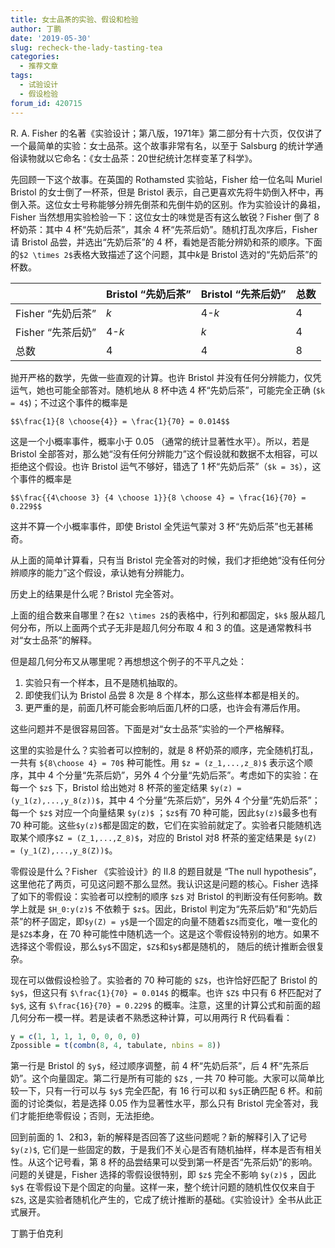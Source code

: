 ```yaml
---
title: 女士品茶的实验、假设和检验
author: 丁鹏
date: '2019-05-30'
slug: recheck-the-lady-tasting-tea
categories:
  - 推荐文章
tags:
  - 试验设计
  - 假设检验
forum_id: 420715
---
```


R. A. Fisher 的名著《实验设计；第八版，1971年》第二部分有十六页，仅仅讲了一个最简单的实验：女士品茶。这个故事非常有名，以至于 Salsburg 的统计学通俗读物就以它命名：《女士品茶：20世纪统计怎样变革了科学》。

先回顾一下这个故事。在英国的 Rothamsted 实验站，Fisher 给一位名叫 Muriel Bristol 的女士倒了一杯茶，但是 Bristol 表示，自己更喜欢先将牛奶倒入杯中，再倒入茶。这位女士号称能够分辨先倒茶和先倒牛奶的区别。作为实验设计的鼻祖，Fisher 当然想用实验检验一下：这位女士的味觉是否有这么敏锐？Fisher 倒了 8 杯奶茶：其中 4 杯“先奶后茶”，其余 4 杯“先茶后奶”。随机打乱次序后，Fisher 请 Bristol 品尝，并选出“先奶后茶”的 4 杯，看她是否能分辨奶和茶的顺序。下面的`$2 \times 2$`表格大致描述了这个问题，其中$k$是 Bristol 选对的“先奶后茶”的杯数。

|                  |Bristol “先奶后茶” |Bristol “先茶后奶” |总数 |
|:-----------------|:------------------|:------------------|:----|
|Fisher “先奶后茶” |$k$                  |4-$k$                |4    |
|Fisher “先茶后奶” |4-$k$                |$k$                  |4    |
|总数              |4                  |4                  |8    |

抛开严格的数学，先做一些直观的计算。也许 Bristol 并没有任何分辨能力，仅凭运气，她也可能全部答对。随机地从 8 杯中选 4 杯“先奶后茶”，可能完全正确 (`$k = 4$`)；不过这个事件的概率是

`$$\frac{1}{8 \choose{4}} = \frac{1}{70} = 0.014$$`

这是一个小概率事件，概率小于 0.05 （通常的统计显著性水平）。所以，若是 Bristol 全部答对，那么她“没有任何分辨能力”这个假设就和数据不太相容，可以拒绝这个假设。也许 Bristol 运气不够好，错选了 1 杯“先奶后茶”（`$k = 3$`），这个事件的概率是

`$$\frac{{4\choose 3} {4 \choose 1}}{8 \choose 4} = \frac{16}{70} = 0.229$$`

这并不算一个小概率事件，即使 Bristol 全凭运气蒙对 3 杯“先奶后茶”也无甚稀奇。

从上面的简单计算看，只有当 Bristol 完全答对的时候，我们才拒绝她“没有任何分辨顺序的能力”这个假设，承认她有分辨能力。

历史上的结果是什么呢？Bristol 完全答对。

上面的组合数来自哪里？在`$2 \times 2$`的表格中，行列和都固定，`$k$` 服从超几何分布，所以上面两个式子无非是超几何分布取 4 和 3 的值。这是通常教科书对“女士品茶”的解释。

但是超几何分布又从哪里呢？再想想这个例子的不平凡之处：

1. 实验只有一个样本，且不是随机抽取的。
1. 即使我们认为 Bristol 品尝 8 次是 8 个样本，那么这些样本都是相关的。
1. 更严重的是，前面几杯可能会影响后面几杯的口感，也许会有滞后作用。

这些问题并不是很容易回答。下面是对“女士品茶”实验的一个严格解释。

这里的实验是什么？实验者可以控制的，就是 8 杯奶茶的顺序，完全随机打乱，一共有 `${8\choose 4} = 70$` 种可能性。用 `$z = (z_1,...,z_8)$` 表示这个顺序，其中 4 个分量“先茶后奶”，另外 4 个分量“先奶后茶”。考虑如下的实验：在每一个 `$z$` 下，Bristol 给出她对 8 杯茶的鉴定结果 `$y(z) = (y_1(z),...,y_8(z))$`，其中 4 个分量“先茶后奶”，另外 4 个分量“先奶后茶”；每一个 `$z$` 对应一个向量结果 `$y(z)$` ；`$z$`有 70 种可能，因此`$y(z)$`最多也有 70 种可能。这些`$y(z)$`都是固定的数，它们在实验前就定了。实验者只能随机选取某个顺序`$Z = (Z_1,...,Z_8)$`，对应的 Bristol 对8 杯茶的鉴定结果是 `$y(Z) = (y_1(Z),...,y_8(Z))$`。

零假设是什么？Fisher 《实验设计》的 II.8 的题目就是 “The null hypothesis”，这里他花了两页，可见这问题不那么显然。我认识这是问题的核心。Fisher 选择了如下的零假设：实验者可以控制的顺序 `$z$` 对 Bristol 的判断没有任何影响。数学上就是 `$H_0:y(z)$` 不依赖于 `$z$`。因此，Bristol 判定为“先茶后奶”和“先奶后茶”的杯子固定，即`$y(Z) = y$`是一个固定的向量不随着`$Z$`而变化，唯一变化的是`$Z$`本身，在 70 种可能性中随机选一个。这是这个零假设特别的地方。如果不选择这个零假设，那么`$y$`不固定，`$Z$`和`$y$`都是随机的， 随后的统计推断会很复杂。 

现在可以做假设检验了。实验者的 70 种可能的 `$Z$`，也许恰好匹配了 Bristol 的 `$y$`，但这只有 `$\frac{1}{70} = 0.014$` 的概率。也许 `$Z$` 中只有 6 杯匹配对了`$y$`, 这有 `$\frac{16}{70} = 0.229$` 的概率。注意，这里的计算公式和前面的超几何分布一模一样。若是读者不熟悉这种计算，可以用两行 R 代码看看：

```r
y = c(1, 1, 1, 1, 0, 0, 0, 0)
Zpossible = t(combn(8, 4, tabulate, nbins = 8))
```

第一行是 Bristol 的 `$y$`，经过顺序调整，前 4 杯“先奶后茶”，后 4 杯“先茶后奶”。这个向量固定。第二行是所有可能的 `$Z$` , 一共 70 种可能。大家可以简单比较一下，只有一行可以与 `$y$` 完全匹配，有 16 行可以和 `$y$`正确匹配 6 杯。和前面的讨论类似，若是选择 0.05 作为显著性水平，那么只有 Bristol 完全答对，我们才能拒绝零假设；否则，无法拒绝。

回到前面的 1、2和3，新的解释是否回答了这些问题呢？新的解释引入了记号 `$y(z)$`, 它们是一些固定的数，于是我们不关心是否有随机抽样，样本是否有相关性。从这个记号看，第 8 杯的品尝结果可以受到第一杯是否“先茶后奶”的影响。问题的关键是，Fisher 选择的零假设很特别，即 `$z$` 完全不影响 `$y(z)$` ，因此 `$y$` 在零假设下是个固定的向量。这样一来，整个统计问题的随机性仅仅来自于 `$Z$`, 这是实验者随机化产生的，它成了统计推断的基础。《实验设计》全书从此正式展开。

丁鹏于伯克利

